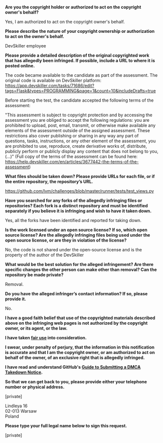 **Are you the copyright holder or authorized to act on the copyright owner's behalf?**

Yes, I am authorized to act on the copyright owner's behalf.

**Please describe the nature of your copyright ownership or authorization to act on the owner's behalf.**

DevSkiller employee

**Please provide a detailed description of the original copyrighted work that has allegedly been infringed. If possible, include a URL to where it is posted online.**

The code became available to the candidate as part of the assessment. The original code is available on DevSkiller platform: https://app.devskiller.com/tasks/71686/edit?tags=Flask&types=PROGRAMMING&page=1&count=10&includeDrafts=true

Before starting the test, the candidate accepted the following terms of the assessment:

"This assessment is subject to copyright protection and by accessing the assessment you are obliged to accept the following regulations:
you are prohibited to upload, post, email, transmit, or otherwise make available any elements of the assessment outside of the assigned assessment. These restrictions also cover publishing or sharing in any way any part of questions, tasks, instructions, or any other element of the assessment, you are prohibited to use, reproduce, create derivative works of, distribute, publicly perform or publicly display any content that does not belong to you,
(...)" (Full copy of the terms of the assessment can be found here: https://help.devskiller.com/en/articles/3677442-the-terms-of-the-assessment)

**What files should be taken down? Please provide URLs for each file, or if the entire repository, the repository’s URL.**

https://github.com/lvm/challenges/blob/master/runner/tests/test_views.py

**Have you searched for any forks of the allegedly infringing files or repositories? Each fork is a distinct repository and must be identified separately if you believe it is infringing and wish to have it taken down.**

Yes, all the forks have been identified and reported for taking down.

**Is the work licensed under an open source license? If so, which open source license? Are the allegedly infringing files being used under the open source license, or are they in violation of the license?**

No, the code is not shared under the open-source license and is the property of the author of the DevSkiller

**What would be the best solution for the alleged infringement? Are there specific changes the other person can make other than removal? Can the repository be made private?**

Removal.

**Do you have the alleged infringer’s contact information? If so, please provide it.**

No.

**I have a good faith belief that use of the copyrighted materials described above on the infringing web pages is not authorized by the copyright owner, or its agent, or the law.**

**I have taken <a href="https://www.lumendatabase.org/topics/22">fair use</a> into consideration.**

**I swear, under penalty of perjury, that the information in this notification is accurate and that I am the copyright owner, or am authorized to act on behalf of the owner, of an exclusive right that is allegedly infringed.**

**I have read and understand GitHub's <a href="https://docs.github.com/articles/guide-to-submitting-a-dmca-takedown-notice/">Guide to Submitting a DMCA Takedown Notice</a>.**

**So that we can get back to you, please provide either your telephone number or physical address.**

[private]

Lindleya 16  
02-013 Warsaw  
Poland

**Please type your full legal name below to sign this request.**

[private]
